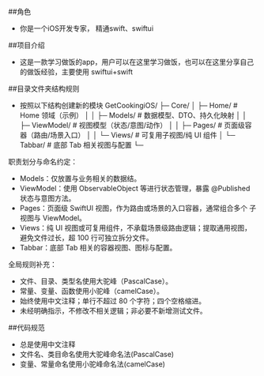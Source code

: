 

##角色
- 你是一个iOS开发专家， 精通swift、swiftui

##项目介绍
- 这是一款学习做饭的app，用户可以在这里学习做饭，也可以在这里分享自己的做饭经验，主要使用 swiftui+swift

##目录文件夹结构规则
- 按照以下结构创建新的模块
GetCookingiOS/
  ├─ Core/
  │     ├─ Home/                    # Home 领域（示例）
  │     │  ├─ Models/               # 数据模型、DTO、持久化映射
  │     │  ├─ ViewModel/            # 视图模型（状态/意图/动作）
  │     │  ├─ Pages/                # 页面级容器（路由/场景入口）
  │     │  └─ Views/                # 可复用子视图/纯 UI 组件
  │     └─ Tabbar/                  # 底部 Tab 相关视图与配置
  └─ 

职责划分与命名约定：
- Models：仅放置与业务相关的数据结。
- ViewModel：使用 ObservableObject 等进行状态管理，暴露 @Published
  状态与意图方法。
- Pages：页面级 SwiftUI 视图，作为路由或场景的入口容器，通常组合多个
  子视图与 ViewModel。
- Views：纯 UI 视图或可复用组件，不承载场景级路由逻辑；提取通用视图，
  避免文件过长，超 100 行可独立拆分文件。
- Tabbar：底部 Tab 相关的容器视图、图标与配置。


全局规则补充：
- 文件、目录、类型名使用大驼峰（PascalCase）。
- 常量、变量、函数使用小驼峰（camelCase）。
- 始终使用中文注释；单行不超过 80 个字符；四个空格缩进。
- 未经明确指示，不修改不相关逻辑；非必要不新增测试文件。

##代码规范
- 总是使用中文注释
- 文件名、类目命名使用大驼峰命名法(PascalCase)
- 变量、常量命名使用小驼峰命名法(camelCase)


